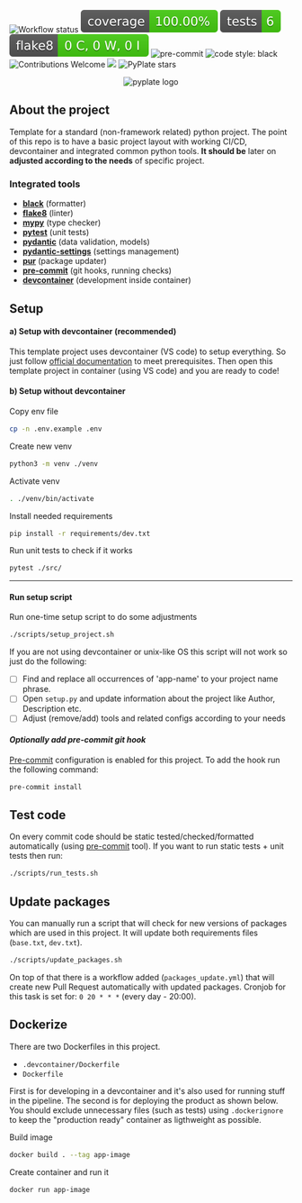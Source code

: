 <!--- INSERT BADGES HERE, added html style comments for visiblity (one line per badge)-->
![Workflow status](https://github.com/workata/pyplate/actions/workflows/checks.yml/badge.svg) <!---
--> <img src="imgs/badges/coverage.svg" alt="coverge-badge"> <!---
--> <img src="imgs/badges/tests.svg" alt="pytest-badge"> <!---
--> <img src="imgs/badges/flake.svg" alt="flake-badge"> <!---
--> <img src="https://img.shields.io/badge/pre--commit-enabled-brightgreen?logo=pre-commit&logoColor=white&style=flat-square"
height="20" alt="pre-commit"><!---
--> <img src="https://img.shields.io/static/v1?label=code%20style&message=black&color=black&style=flat-square" height="20" alt="code style: black"> <!--
--> <img src="https://img.shields.io/static/v1.svg?label=Contributions&message=Welcome&color=0059b3&style=flat-square" height="20" alt="Contributions Welcome"> <!--
--> <img src="https://img.shields.io/github/repo-size/Workata/pyplate.svg?label=Repo%20size&style=flat-square" height="20"> <!--
--> ![PyPlate stars](https://img.shields.io/github/stars/workata/pyplate) <!---
-->


<p align="center">
  <img src="imgs/logo_v2.png" width="320" height="320" alt="pyplate logo"/>
</p>


## About the project
Template for a standard (non-framework related) python project. The point of this repo is to have a basic project layout with working CI/CD, devcontainer and integrated common python tools. **It should be** later on **adjusted according to the needs** of specific project.

### Integrated tools

- **[black](https://black.readthedocs.io/en/stable/)** (formatter)
- **[flake8](https://flake8.pycqa.org/en/latest/)** (linter)
- **[mypy](https://mypy.readthedocs.io/en/stable/)** (type checker)
- **[pytest](https://docs.pytest.org/en/7.1.x/contents.html)** (unit tests)
- **[pydantic](https://docs.pydantic.dev/latest/)** (data validation, models)
- **[pydantic-settings](https://docs.pydantic.dev/latest/concepts/pydantic_settings/)** (settings management)
- **[pur](https://github.com/alanhamlett/pip-update-requirements)** (package updater)
- **[pre-commit](https://pre-commit.com/)** (git hooks, running checks)
- **[devcontainer](https://code.visualstudio.com/docs/devcontainers/containers)** (development inside container)


## Setup

####  a) Setup with devcontainer (recommended)
This template project uses devcontainer (VS code) to setup everything. So just follow [official documentation](https://code.visualstudio.com/docs/devcontainers/tutorial) to meet prerequisites. Then open this template project in container (using VS code) and you are ready to code!

#### b) Setup without devcontainer

Copy env file
```sh
cp -n .env.example .env
```

Create new venv
```sh
python3 -m venv ./venv
```

Activate venv
```sh
. ./venv/bin/activate
```

Install needed requirements
```sh
pip install -r requirements/dev.txt
```

Run unit tests to check if it works
```sh
pytest ./src/
```

---

#### Run setup script

Run one-time setup script to do some adjustments
```sh
./scripts/setup_project.sh
```

If you are not using devcontainer or unix-like OS this script will not work so just do the following:

- [ ] Find and replace all occurrences of 'app-name' to your project name phrase.
- [ ] Open `setup.py` and update information about the project like Author, Description etc.
- [ ] Adjust (remove/add) tools and related configs according to your needs

#### *Optionally add pre-commit git hook*
[Pre-commit](https://pre-commit.com/) configuration is enabled for this project. To add the hook run the following command:

```sh
pre-commit install
```

## Test code

On every commit code should be static tested/checked/formatted automatically (using [pre-commit](https://pre-commit.com/) tool). If you want to run static tests + unit tests then run:

```sh
./scripts/run_tests.sh
```

## Update packages
You can manually run a script that will check for new versions of packages which are used in this project. It will update both requirements files (`base.txt`, `dev.txt`).

```sh
./scripts/update_packages.sh
```

On top of that there is a workflow added (`packages_update.yml`) that will create new Pull Request automatically with updated packages. Cronjob for this task is set for: `0 20 * * *` (every day - 20:00).

## Dockerize

There are two Dockerfiles in this project.

- `.devcontainer/Dockerfile`
- `Dockerfile`

First is for developing in a devcontainer and it's also used for running stuff in the pipeline. The second is for deploying the product as shown below. You should exclude unnecessary files (such as tests) using `.dockerignore` to keep the "production ready" container as ligthweight as possible.

Build image
```sh
docker build . --tag app-image
```

Create container and run it
```sh
docker run app-image
```
